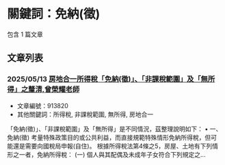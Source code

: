 # 關鍵詞：免納(徵)

包含 1 篇文章

## 文章列表

### 2025/05/13 [房地合一所得稅「免納(徵)」、「非課稅範圍」及「無所得」之釐清,曾榮耀老師](../../articles/913820_%E6%88%BF%E5%9C%B0%E5%90%88%E4%B8%80%E6%89%80%E5%BE%97%E7%A8%85%E3%80%8C%E5%85%8D%E7%B4%8D%28%E5%BE%B5%29%E3%80%8D%E3%80%81%E3%80%8C%E9%9D%9E%E8%AA%B2%E7%A8%85%E7%AF%84%E5%9C%8D%E3%80%8D%E5%8F%8A%E3%80%8C%E7%84%A1%E6%89%80%E5%BE%97%E3%80%8D%E4%B9%8B%E9%87%90%E6%B8%85%2C%E6%9B%BE%E6%A6%AE%E8%80%80%E8%80%81%E5%B8%AB.md)
- 文章編號：913820
- 其他關鍵詞：所得稅, 非課稅範圍, 無所得, 房地合一

「免納(徵)」、「非課稅範圍」及「無所得」是不同情況，茲整理說明如下： • 一、免納(徵) 考量特殊政策目的或公共利益，而直接規範特殊情形免納所得稅，但可能還是需要向國稅局申報(自住)。 根據所得稅法第4條之5，房屋、土地有下列情形之一者，免納所得稅： (一) 個人與其配偶及未成年子女符合下列規定之...
